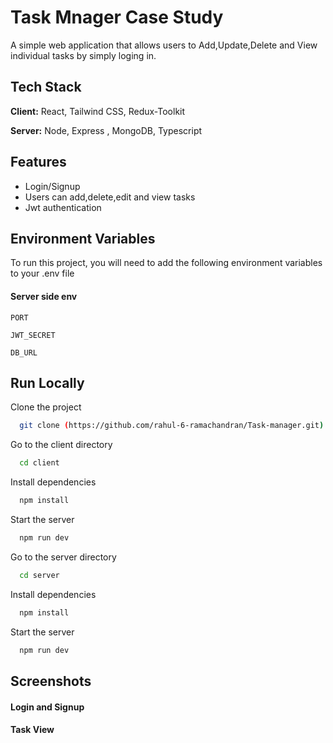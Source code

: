 
# Task Mnager Case Study

A simple web application that allows users to Add,Update,Delete and View individual tasks by simply loging in.


## Tech Stack

**Client:** React, Tailwind CSS, Redux-Toolkit

**Server:** Node, Express , MongoDB, Typescript


## Features

- Login/Signup
- Users can add,delete,edit and view tasks
- Jwt authentication



## Environment Variables

To run this project, you will need to add the following environment variables to your .env file

#### Server side env

`PORT`

`JWT_SECRET`

`DB_URL`

## Run Locally

Clone the project

```bash
  git clone (https://github.com/rahul-6-ramachandran/Task-manager.git)
```

Go to the client directory

```bash
  cd client
```

Install dependencies

```bash
  npm install
```

Start the server

```bash
  npm run dev
```
Go to the server directory

```bash
  cd server
```

Install dependencies

```bash
  npm install
```

Start the server

```bash
  npm run dev
```


## Screenshots

#### Login and Signup

#### Task View





